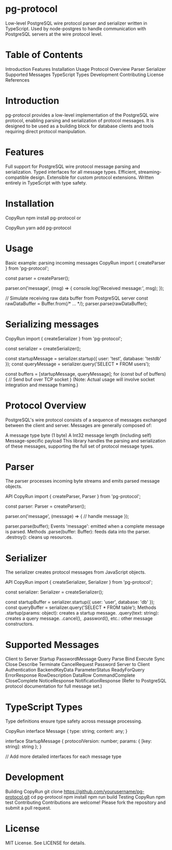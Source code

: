 # pg-protocol

Low-level PostgreSQL wire protocol parser and serializer written in TypeScript.
Used by node-postgres to handle communication with PostgreSQL servers at the wire protocol level.

# Table of Contents
Introduction
Features
Installation
Usage
Protocol Overview
Parser
Serializer
Supported Messages
TypeScript Types
Development
Contributing
License
References
# Introduction
pg-protocol provides a low-level implementation of the PostgreSQL wire protocol, enabling parsing and serialization of protocol messages. It is designed to be used as a building block for database clients and tools requiring direct protocol manipulation.

# Features
Full support for PostgreSQL wire protocol message parsing and serialization.
Typed interfaces for all message types.
Efficient, streaming-compatible design.
Extensible for custom protocol extensions.
Written entirely in TypeScript with type safety.
# Installation
CopyRun
npm install pg-protocol
or

CopyRun
yarn add pg-protocol
# Usage
Basic example: parsing incoming messages
CopyRun
import { createParser } from 'pg-protocol';

const parser = createParser();

parser.on('message', (msg) => {
  console.log('Received message:', msg);
});

// Simulate receiving raw data buffer from PostgreSQL server
const rawDataBuffer = Buffer.from(/* ... */);
parser.parse(rawDataBuffer);
# Serializing messages
CopyRun
import { createSerializer } from 'pg-protocol';

const serializer = createSerializer();

const startupMessage = serializer.startup({ user: 'test', database: 'testdb' });
const queryMessage = serializer.query('SELECT * FROM users');

const buffers = [startupMessage, queryMessage];
for (const buf of buffers) {
  // Send buf over TCP socket
}
(Note: Actual usage will involve socket integration and message framing.)

# Protocol Overview
PostgreSQL's wire protocol consists of a sequence of messages exchanged between the client and server. Messages are generally composed of:

A message type byte (1 byte)
A Int32 message length (including self)
Message-specific payload
This library handles the parsing and serialization of these messages, supporting the full set of protocol message types.

# Parser
The parser processes incoming byte streams and emits parsed message objects.

API
CopyRun
import { createParser, Parser } from 'pg-protocol';

const parser: Parser = createParser();

parser.on('message', (message) => {
  // handle message
});

parser.parse(buffer);
Events
'message': emitted when a complete message is parsed.
Methods
.parse(buffer: Buffer): feeds data into the parser.
.destroy(): cleans up resources.
# Serializer
The serializer creates protocol messages from JavaScript objects.

API
CopyRun
import { createSerializer, Serializer } from 'pg-protocol';

const serializer: Serializer = createSerializer();

const startupBuffer = serializer.startup({ user: 'user', database: 'db' });
const queryBuffer = serializer.query('SELECT * FROM table');
Methods
.startup(params: object): creates a startup message.
.query(text: string): creates a query message.
.cancel(), .password(), etc.: other message constructors.
# Supported Messages
Client to Server
Startup
PasswordMessage
Query
Parse
Bind
Execute
Sync
Close
Describe
Terminate
CancelRequest
Password
Server to Client
Authentication
BackendKeyData
ParameterStatus
ReadyForQuery
ErrorResponse
RowDescription
DataRow
CommandComplete
CloseComplete
NoticeResponse
NotificationResponse
(Refer to PostgreSQL protocol documentation for full message set.)

# TypeScript Types
Type definitions ensure type safety across message processing.

CopyRun
interface Message {
  type: string;
  content: any;
}

interface StartupMessage {
  protocolVersion: number;
  params: { [key: string]: string };
}

// Add more detailed interfaces for each message type
# Development
Building
CopyRun
git clone https://github.com/yourusername/pg-protocol.git
cd pg-protocol
npm install
npm run build
Testing
CopyRun
npm test
Contributing
Contributions are welcome! Please fork the repository and submit a pull request.

# License
MIT License. See LICENSE for details.

